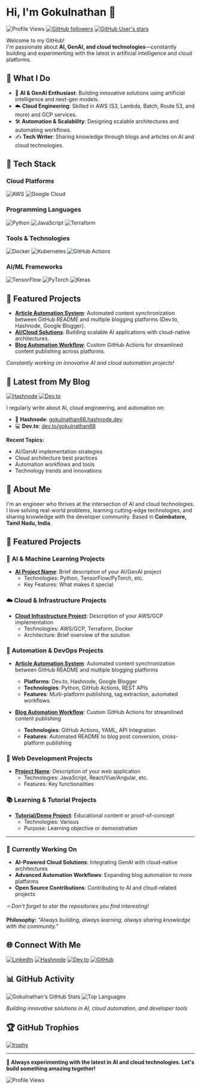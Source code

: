 # Hi, I'm Gokulnathan 👋

![Profile Views](https://komarev.com/ghpvc/?username=gokulnathan66&label=Profile%20views&color=0e75b6&style=flat) [![GitHub followers](https://img.shields.io/github/followers/gokulnathan66?style=social)](https://github.com/gokulnathan66?tab=followers) [![GitHub User's stars](https://img.shields.io/github/stars/gokulnathan66?style=social)](https://github.com/gokulnathan66)

Welcome to my GitHub!  
I'm passionate about **AI, GenAI, and cloud technologies**—constantly building and experimenting with the latest in artificial intelligence and cloud platforms.

## 🚀 What I Do

- 🤖 **AI & GenAI Enthusiast**: Building innovative solutions using artificial intelligence and next-gen models.
- ☁️ **Cloud Engineering**: Skilled in AWS (S3, Lambda, Batch, Route 53, and more) and GCP services.
- 🛠️ **Automation & Scalability**: Designing scalable architectures and automating workflows.
- ✍️ **Tech Writer**: Sharing knowledge through blogs and articles on AI and cloud technologies.

## 🧰 Tech Stack

### **Cloud Platforms**
![AWS](https://img.shields.io/badge/AWS-%23FF9900.svg?style=for-the-badge&logo=amazon-aws&logoColor=white) ![Google Cloud](https://img.shields.io/badge/GoogleCloud-%234285F4.svg?style=for-the-badge&logo=google-cloud&logoColor=white)

### **Programming Languages**
![Python](https://img.shields.io/badge/python-3670A0?style=for-the-badge&logo=python&logoColor=ffdd54) ![JavaScript](https://img.shields.io/badge/javascript-%23323330.svg?style=for-the-badge&logo=javascript&logoColor=%23F7DF1E) ![Terraform](https://img.shields.io/badge/terraform-%235835CC.svg?style=for-the-badge&logo=terraform&logoColor=white)

### **Tools & Technologies**
![Docker](https://img.shields.io/badge/docker-%230db7ed.svg?style=for-the-badge&logo=docker&logoColor=white) ![Kubernetes](https://img.shields.io/badge/kubernetes-%23326ce5.svg?style=for-the-badge&logo=kubernetes&logoColor=white) ![GitHub Actions](https://img.shields.io/badge/github%20actions-%232671E5.svg?style=for-the-badge&logo=githubactions&logoColor=white)

### **AI/ML Frameworks**
![TensorFlow](https://img.shields.io/badge/TensorFlow-%23FF6F00.svg?style=for-the-badge&logo=TensorFlow&logoColor=white) ![PyTorch](https://img.shields.io/badge/PyTorch-%23EE4C2C.svg?style=for-the-badge&logo=PyTorch&logoColor=white) ![Keras](https://img.shields.io/badge/Keras-%23D00000.svg?style=for-the-badge&logo=Keras&logoColor=white)

## 🌟 Featured Projects

- **[Article Automation System](#)**: Automated content synchronization between GitHub README and multiple blogging platforms (Dev.to, Hashnode, Google Blogger).
- **[AI/Cloud Solutions](#)**: Building scalable AI applications with cloud-native architectures.
- **[Blog Automation Workflow](#)**: Custom GitHub Actions for streamlined content publishing across platforms.

_Constantly working on innovative AI and cloud automation projects!_

## 📝 Latest from My Blog

[![Hashnode](https://img.shields.io/badge/Hashnode-2962FF?style=for-the-badge&logo=hashnode&logoColor=white)](https://gokulnathan66.hashnode.dev) [![Dev.to](https://img.shields.io/badge/dev.to-0A0A0A?style=for-the-badge&logo=dev.to&logoColor=white)](https://dev.to/gokulnathan66)

I regularly write about AI, cloud engineering, and automation on:

- 📖 **Hashnode**: [gokulnathan66.hashnode.dev](https://gokulnathan66.hashnode.dev)
- 💻 **Dev.to**: [dev.to/gokulnathan66](https://dev.to/gokulnathan66)

**Recent Topics:**
- AI/GenAI implementation strategies
- Cloud architecture best practices  
- Automation workflows and tools
- Technology trends and innovations

## 👤 About Me

I'm an engineer who thrives at the intersection of AI and cloud technologies. I love solving real-world problems, learning cutting-edge technologies, and sharing knowledge with the developer community. Based in **Coimbatore, Tamil Nadu, India**.
## 🌟 Featured Projects

### 🤖 **AI & Machine Learning Projects**
- **[AI Project Name](link-to-repo)**: Brief description of your AI/GenAI project
  - Technologies: Python, TensorFlow/PyTorch, etc.
  - Key Features: What makes it special
  
### ☁️ **Cloud & Infrastructure Projects**
- **[Cloud Infrastructure Project](link-to-repo)**: Description of your AWS/GCP implementation
  - Technologies: AWS/GCP, Terraform, Docker
  - Architecture: Brief overview of the solution

### 🔄 **Automation & DevOps Projects**
- **[Article Automation System](link-to-repo)**: Automated content synchronization between GitHub README and multiple blogging platforms
  - **Platforms**: Dev.to, Hashnode, Google Blogger
  - **Technologies**: Python, GitHub Actions, REST APIs
  - **Features**: Multi-platform publishing, tag extraction, automated workflows
  
- **[Blog Automation Workflow](link-to-repo)**: Custom GitHub Actions for streamlined content publishing
  - **Technologies**: GitHub Actions, YAML, API Integration
  - **Features**: Automated README to blog post conversion, cross-platform publishing

### 📱 **Web Development Projects**
- **[Project Name](link-to-repo)**: Description of your web application
  - Technologies: JavaScript, React/Vue/Angular, etc.
  - Features: Key functionalities

### 📚 **Learning & Tutorial Projects**
- **[Tutorial/Demo Project](link-to-repo)**: Educational content or proof-of-concept
  - Technologies: Various
  - Purpose: Learning objective or demonstration

---

### 🚧 **Currently Working On**
- **AI-Powered Cloud Solutions**: Integrating GenAI with cloud-native architectures
- **Advanced Automation Workflows**: Expanding blog automation to more platforms
- **Open Source Contributions**: Contributing to AI and cloud-related projects

_⭐ Don't forget to star the repositories you find interesting!_

**Philosophy:** *"Always building, always learning, always sharing knowledge with the community."*

## 🌐 Connect With Me

[![LinkedIn](https://img.shields.io/badge/linkedin-%230077B5.svg?style=for-the-badge&logo=linkedin&logoColor=white)](https://www.linkedin.com/in/gokulnathanb/) [![Hashnode](https://img.shields.io/badge/Hashnode-2962FF?style=for-the-badge&logo=hashnode&logoColor=white)](https://gokulnathan66.hashnode.dev) [![Dev.to](https://img.shields.io/badge/dev.to-0A0A0A?style=for-the-badge&logo=dev.to&logoColor=white)](https://dev.to/gokulnathan66) [![GitHub](https://img.shields.io/badge/github-%23121011.svg?style=for-the-badge&logo=github&logoColor=white)](https://github.com/gokulnathan66)

## 📊 GitHub Activity

![Gokulnathan's GitHub Stats](https://github-readme-stats.vercel.app/api?username=gokulnathan66&show_icons=true&theme=radical)
![Top Languages](https://github-readme-stats.vercel.app/api/top-langs/?username=gokulnathan66&layout=compact&theme=radical)

*Building innovative solutions in AI, cloud automation, and developer tools*

## 🏆 GitHub Trophies

[![trophy](https://github-profile-trophy.vercel.app/?username=gokulnathan66&theme=radical&no-frame=true&margin-w=15)](https://github.com/ryo-ma/github-profile-trophy)

---

**🚀 Always experimenting with the latest in AI and cloud technologies. Let's build something amazing together!**

![Profile Views](https://komarev.com/ghpvc/?username=gokulnathan66&label=Profile%20views&color=0e75b6&style=flat)
